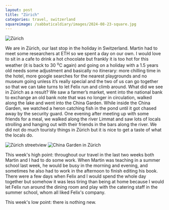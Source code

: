```yaml
---
layout: post
title: "Zürich"
categories: travel, switzerland
squareimage: /sabbaticaldiary/images/2024-08-23-square.jpg
---
```

<img src="/sabbaticaldiary/images/2024-08-23.jpg" alt="Zürich" class="center">

We are in Zürich, our last stop in the holiday in Switzerland. Martin had to meet some researchers at ETH so we spent a day on our own. I would love to sit in a cafe to drink a hot chocolate but frankly it is too hot for this weather (it is back to 30 <sup>o</sup>C again) and going on a holiday with a 1.5 years old needs some adjustment and basically no itinerary: more chilling time in the hotel, more google searches for the nearest playgrounds and no museum going unless it’s really special and the two of us can go together so that we can take turns to let Felix run and climb around. What did we see in Zürich as a result? We saw a farmer’s market, went into the national bank to exchange an old bank note that was no longer in circulation, walked along the lake and went into the China Garden. While inside the China Garden, we watched a heron catching fish in the pond until it got chased away by the security guard. One evening after meeting up with some friends for a meal, we walked along the river Limmat and saw lots of locals strolling and hanging out with their friends in the bars along the river. We did not do much touristy things in Zürich but it is nice to get a taste of what the locals do. 

<img src="/sabbaticaldiary/images/2024-08-23-2.jpg" alt="Zürich streetview" class="center">

<img src="/sabbaticaldiary/images/2024-08-23-3.jpg" alt="China Garden in Zürich" class="center">

This week's high point: throughout our travel in the last two weeks both Martin and I had to do some work. When Martin was teaching in a summer school last week, he would be busy in the morning and evening, and sometimes he also had to work in the afternoon to finish editing his book. There were a few days when Felix and I would spend the whole day together but somehow it was less tiring than being at home because I would let Felix run around the dining room and play with the catering staff in the summer school, whom all liked Felix's company.

This week's low point: there is nothing new.